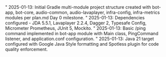 " 2025-01-13: Initial Gradle multi-module project structure created with bot-app, bot-core, audio-common, audio-lavaplayer, infra-config, infra-metrics modules per plan.md Day 0 milestone.
" 2025-01-13: Dependencies configured - JDA 5.5.1, Lavaplayer 2.2.4, Dagger 2, Typesafe Config, Micrometer Prometheus, JUnit 5, Mockito.
" 2025-01-13: Basic /ping command implemented in bot-app module with Main class, PingCommand listener, and application.conf configuration.
" 2025-01-13: Java 21 target configured with Google Java Style formatting and Spotless plugin for code quality enforcement.
